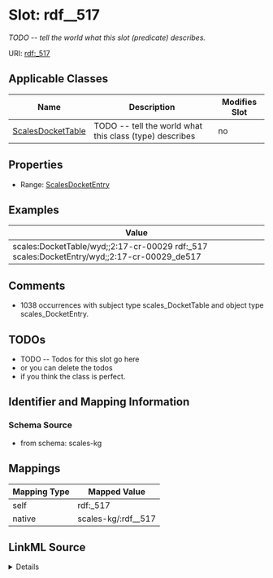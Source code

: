 

# Slot: rdf__517


_TODO -- tell the world what this slot (predicate) describes._





URI: [rdf:_517](http://www.w3.org/1999/02/22-rdf-syntax-ns#_517)



<!-- no inheritance hierarchy -->





## Applicable Classes

| Name | Description | Modifies Slot |
| --- | --- | --- |
| [ScalesDocketTable](../classes/ScalesDocketTable.md) | TODO -- tell the world what this class (type) describes |  no  |







## Properties

* Range: [ScalesDocketEntry](../classes/ScalesDocketEntry.md)






## Examples

| Value |
| --- |
| scales:DocketTable/wyd;;2:17-cr-00029 rdf:_517 scales:DocketEntry/wyd;;2:17-cr-00029_de517 |

## Comments

* 1038 occurrences with subject type scales_DocketTable and object type scales_DocketEntry.

## TODOs

* TODO -- Todos for this slot go here
* or you can delete the todos
* if you think the class is perfect.

## Identifier and Mapping Information







### Schema Source


* from schema: scales-kg




## Mappings

| Mapping Type | Mapped Value |
| ---  | ---  |
| self | rdf:_517 |
| native | scales-kg/:rdf__517 |




## LinkML Source

<details>
```yaml
name: rdf__517
description: TODO -- tell the world what this slot (predicate) describes.
todos:
- TODO -- Todos for this slot go here
- or you can delete the todos
- if you think the class is perfect.
comments:
- 1038 occurrences with subject type scales_DocketTable and object type scales_DocketEntry.
examples:
- value: scales:DocketTable/wyd;;2:17-cr-00029 rdf:_517 scales:DocketEntry/wyd;;2:17-cr-00029_de517
from_schema: scales-kg
rank: 1000
slot_uri: rdf:_517
alias: rdf__517
domain_of:
- scales_DocketTable
range: scales_DocketEntry

```
</details>